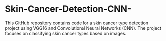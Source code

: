# Skin-Cancer-Detection-CNN-
This GitHub repository contains code for a skin cancer type detection project using VGG16 and Convolutional Neural Networks (CNN). The project focuses on classifying skin cancer types based on images.
